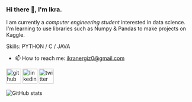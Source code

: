 ### Hi there 👋, I'm Ikra.
I am currently a *computer engineering student* interested in data science. I'm learning to use libraries such as Numpy & Pandas to make projects on Kaggle.

Skills: PYTHON / C / JAVA 

- 📫 How to reach me: ikranergiz0@gmail.com 


[<img src='https://cdn.jsdelivr.net/npm/simple-icons@3.0.1/icons/github.svg' alt='github' height='40'>](https://github.com/ikranergiz)  [<img src='https://cdn.jsdelivr.net/npm/simple-icons@3.0.1/icons/linkedin.svg' alt='linkedin' height='40'>](https://www.linkedin.com/in/ikranergiz/)  [<img src='https://cdn.jsdelivr.net/npm/simple-icons@3.0.1/icons/twitter.svg' alt='twitter' height='40'>](https://twitter.com/IkraNergiz1)  

![GitHub stats](https://github-readme-stats.vercel.app/api?username=ikranergiz&show_icons=true)  

